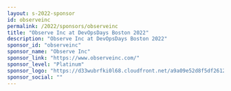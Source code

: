 ```yaml
---
layout: s-2022-sponsor
id: observeinc
permalink: /2022/sponsors/observeinc
title: "Observe Inc at DevOpsDays Boston 2022"
description: "Observe Inc at DevOpsDays Boston 2022"
sponsor_id: "observeinc"
sponsor_name: "Observe Inc"
sponsor_link: "https://www.observeinc.com/"
sponsor_level: "Platinum"
sponsor_logo: "https://d33wubrfki0l68.cloudfront.net/a9a09e52d8f5df26126e441246116def8b35c00b/dedf0/img/sponsors/observeinc.png"
sponsor_social: ""
---
```

  
